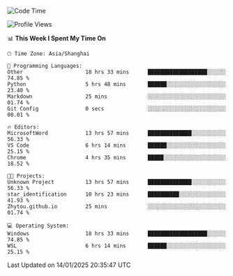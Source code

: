<!--START_SECTION:waka-->
![Code Time](http://img.shields.io/badge/Code%20Time-2%2C213%20hrs%2058%20mins-blue)

![Profile Views](http://img.shields.io/badge/Profile%20Views-1-blue)

📊 **This Week I Spent My Time On** 

```text
🕑︎ Time Zone: Asia/Shanghai

💬 Programming Languages: 
Other                    18 hrs 33 mins      ███████████████████░░░░░░   74.85 % 
Python                   5 hrs 48 mins       ██████░░░░░░░░░░░░░░░░░░░   23.40 % 
Markdown                 25 mins             ░░░░░░░░░░░░░░░░░░░░░░░░░   01.74 % 
Git Config               0 secs              ░░░░░░░░░░░░░░░░░░░░░░░░░   00.01 % 

🔥 Editors: 
MicrosoftWord            13 hrs 57 mins      ██████████████░░░░░░░░░░░   56.33 % 
VS Code                  6 hrs 14 mins       ██████░░░░░░░░░░░░░░░░░░░   25.15 % 
Chrome                   4 hrs 35 mins       █████░░░░░░░░░░░░░░░░░░░░   18.52 % 

🐱‍💻 Projects: 
Unknown Project          13 hrs 57 mins      ██████████████░░░░░░░░░░░   56.33 % 
star_identification      10 hrs 23 mins      ██████████░░░░░░░░░░░░░░░   41.93 % 
Zhytou.github.io         25 mins             ░░░░░░░░░░░░░░░░░░░░░░░░░   01.74 % 

💻 Operating System: 
Windows                  18 hrs 33 mins      ███████████████████░░░░░░   74.85 % 
WSL                      6 hrs 14 mins       ██████░░░░░░░░░░░░░░░░░░░   25.15 % 
```


 Last Updated on 14/01/2025 20:35:47 UTC
<!--END_SECTION:waka-->